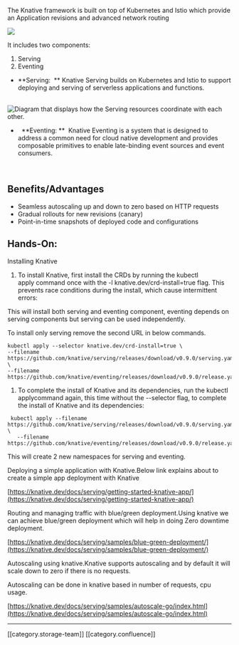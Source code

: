 

The Knative framework is built on top of Kubernetes and Istio which provide an Application revisions and advanced network routing

![](images/storage/)

It includes two components:


1. Serving
1. Eventing


*  **Serving:  ** Knative Serving builds on Kubernetes and Istio to support deploying and serving of serverless applications and functions. 

                                ![Diagram that displays how the Serving resources coordinate with each other.](images/storage/)




*   **Eventing: **  Knative Eventing is a system that is designed to address a common need for cloud native development and provides composable primitives to enable late-binding event sources and event consumers.

 
## Benefits/Advantages

* Seamless autoscaling up and down to zero based on HTTP requests
* Gradual rollouts for new revisions (canary)
* Point-in-time snapshots of deployed code and configurations




## Hands-On:
Installing Knative


1. To install Knative, first install the CRDs by running the kubectl apply command once with the -l knative.dev/crd-install=true flag. This prevents race conditions during the install, which cause intermittent errors:

This will install both serving and eventing component, eventing depends on serving components but serving can be used independently.

To install only serving remove the second URL in below commands.


```
kubectl apply --selector knative.dev/crd-install=true \
--filename https://github.com/knative/serving/releases/download/v0.9.0/serving.yaml \
--filename https://github.com/knative/eventing/releases/download/v0.9.0/release.yaml

```



1. To complete the install of Knative and its dependencies, run the kubectl applycommand again, this time without the --selector flag, to complete the install of Knative and its dependencies:




```
 kubectl apply --filename https://github.com/knative/serving/releases/download/v0.9.0/serving.yaml \
   --filename https://github.com/knative/eventing/releases/download/v0.9.0/release.yaml
```


This will create 2 new namespaces for serving and eventing.



Deploying a simple application with Knative.Below link explains about to create a simple app deployment with Knative

[https://knative.dev/docs/serving/getting-started-knative-app/](https://knative.dev/docs/serving/getting-started-knative-app/)



Routing and managing traffic with blue/green deployment.Using knative we can achieve blue/green deployment which will help in doing Zero downtime deployment.

[https://knative.dev/docs/serving/samples/blue-green-deployment/](https://knative.dev/docs/serving/samples/blue-green-deployment/)



Autoscaling using knative.Knative supports autoscaling and by default it will scale down to zero if there is no requests.

Autoscaling can be done in knative based in number of requests, cpu usage.

[https://knative.dev/docs/serving/samples/autoscale-go/index.html](https://knative.dev/docs/serving/samples/autoscale-go/index.html)





*****

[[category.storage-team]] 
[[category.confluence]] 
